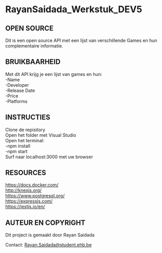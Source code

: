 # RayanSaidada_Werkstuk_DEV5

## OPEN SOURCE
Dit is een open source API met een lijst van verschillende Games en hun complementaire informatie.

## BRUIKBAARHEID
Met dit API krijg je een lijst van games en hun:  
-Name  
-Developer  
-Release Date  
-Price  
-Platforms  

## INSTRUCTIES
Clone de repisitory  
Open het folder met Visual Studio    
Open het terminal:  
-npm install  
-npm start  
Surf naar localhost:3000 met uw browser  

## RESOURCES
https://docs.docker.com/  
http://knexjs.org/  
https://www.postgresql.org/  
https://expressjs.com/  
https://jestjs.io/en/  

## AUTEUR EN COPYRIGHT
Dit project is gemaakt door Rayan Saidada  

Contact: Rayan.Saidada@student.ehb.be
